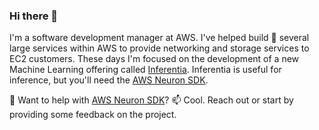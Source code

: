 ### Hi there 👋

I'm a software development manager at AWS.  I've helped build 🔨 several large services within AWS to provide networking and storage services to EC2 customers.  These days I'm focused on the development of a new Machine Learning offering called [Inferentia](https://aws.amazon.com/machine-learning/inferentia/).  Inferentia is useful for inference, but you'll need the [AWS Neuron SDK](https://github.com/aws/aws-neuron-sdk).

🤔 Want to help with [AWS Neuron SDK](https://github.com/aws/aws-neuron-sdk)? 
📫 Cool.  Reach out or start by providing some feedback on the project.


<!--
**micwade-aws/micwade-aws** is a ✨ _special_ ✨ repository because its `README.md` (this file) appears on your GitHub profile.

Here are some ideas to get you started:

- 🔭 I’m currently working on ...
- 🌱 I’m currently learning ...
- 👯 I’m looking to collaborate on ...
- 🤔 I’m looking for help with ...
- 💬 Ask me about ...
- 📫 How to reach me: ...
- 😄 Pronouns: ...
- ⚡ Fun fact: ...
-->
